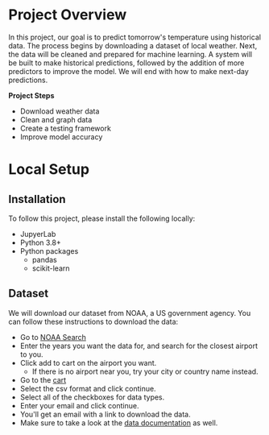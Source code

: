 # Project Overview

In this project, our goal is to predict tomorrow's temperature using historical data. The process begins by downloading a dataset of local weather. Next, the data will be cleaned and prepared for machine learning. A system will be built to make historical predictions, followed by the addition of more predictors to improve the model. We will end with how to make next-day predictions.

**Project Steps**
* Download weather data
* Clean and graph data
* Create a testing framework
* Improve model accuracy

# Local Setup

## Installation

To follow this project, please install the following locally:

* JupyerLab
* Python 3.8+
* Python packages
    * pandas
    * scikit-learn

## Dataset

We will download our dataset from NOAA, a US government agency.  You can follow these instructions to download the data:

* Go to [NOAA Search](https://www.ncdc.noaa.gov/cdo-web/search)
* Enter the years you want the data for, and search for the closest airport to you.
* Click add to cart on the airport you want.
    * If there is no airport near you, try your city or country name instead.
* Go to the [cart](https://www.ncdc.noaa.gov/cdo-web/cart)
* Select the csv format and click continue.
* Select all of the checkboxes for data types.
* Enter your email and click continue.
* You'll get an email with a link to download the data.
* Make sure to take a look at the [data documentation](https://www1.ncdc.noaa.gov/pub/data/cdo/documentation/GHCND_documentation.pdf) as well.
